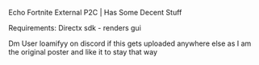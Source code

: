 Echo Fortnite External P2C | Has Some Decent Stuff

Requirements:
Directx sdk - renders gui

Dm User loamifyy on discord if this
gets uploaded anywhere else as I am the
original poster and like it to stay that way
